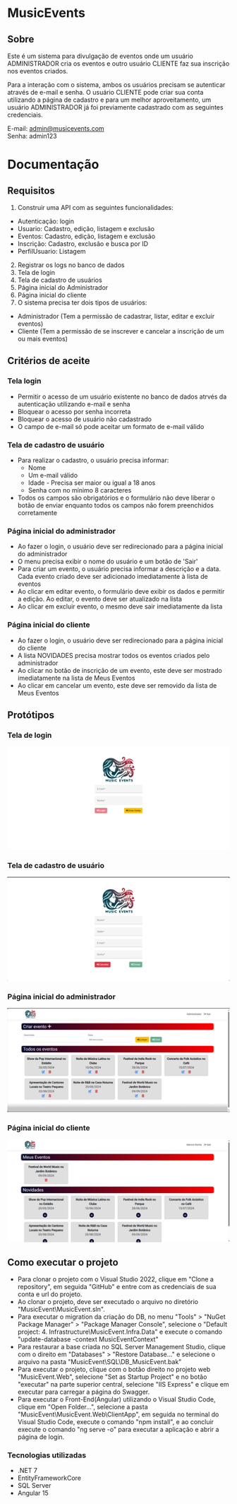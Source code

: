 # MusicEvents

## Sobre
Este é um sistema para divulgação de eventos onde um usuário ADMINISTRADOR cria os eventos e 
outro usuário CLIENTE faz sua inscrição nos eventos criados.

Para a interação com o sistema, ambos os usuários precisam se autenticar através de e-mail e senha.
O usuário CLIENTE pode criar sua conta utilizando a página de cadastro e para um melhor aproveitamento, 
um usuário ADMINISTRADOR já foi previamente cadastrado com as seguintes credenciais. 

E-mail: admin@musicevents.com  <br>
Senha: admin123

# Documentação

## Requisitos

1. Construir uma API com as seguintes funcionalidades: <br>
- Autenticação: login <br>
- Usuario: Cadastro, edição, listagem e exclusão <br>
- Eventos: Cadastro, edição, listagem e exclusão <br>
- Inscrição: Cadastro, exclusão e busca por ID <br>
- PerfilUsuario: Listagem <br>

2. Registrar os logs no banco de dados
3. Tela de login
4. Tela de cadastro de usuários
5. Página inicial do Administrador
6. Página inicial do cliente
7. O sistema precisa ter dois tipos de usuários:
  * Administrador (Tem a permissão de cadastrar, listar, editar e excluir eventos)
  * Cliente (Tem a permissão de se inscrever e cancelar a inscrição de um ou mais eventos)

## Critérios de aceite
### Tela login
* Permitir o acesso de um usuário existente no banco de dados atrvés da autenticação utilizando e-mail e senha
* Bloquear o acesso por senha incorreta
* Bloquear o acesso de usuário não cadastrado
* O campo de e-mail só pode aceitar um formato de e-mail válido

### Tela de cadastro de usuário
* Para realizar o cadastro, o usuário precisa informar: 
  * Nome
  * Um e-mail válido
  * Idade - Precisa ser maior ou igual a 18 anos
  * Senha com no mínimo 8 caracteres
* Todos os campos são obrigatórios e o formulário não deve liberar o botão de enviar enquanto todos os campos não forem preenchidos corretamente

### Página inicial do administrador
* Ao fazer o login, o usuário deve ser redirecionado para a página inicial do administrador
* O menu precisa exibir o nome do usuário e um botão de 'Sair'
* Para criar um evento, o usuário precisa informar a descrição e a data. Cada evento criado deve ser adicionado imediatamente à lista de eventos
* Ao clicar em editar evento, o formulário deve exibir os dados e permitir a edição. Ao editar, o evento deve ser atualizado na lista
* Ao clicar em excluir evento, o mesmo deve sair imediatamente da lista

### Página inicial do cliente
* Ao fazer o login, o usuário deve ser redirecionado para a página inicial do cliente
* A lista NOVIDADES precisa mostrar todos os eventos criados pelo administrador
* Ao clicar no botão de inscrição de um evento, este deve ser mostrado imediatamente na lista de Meus Eventos
* Ao clicar em cancelar um evento, este deve ser removido da lista de Meus Eventos

## Protótipos
### Tela de login
<a href="#">![Tela de login!](MusicEvent.Web/ClientApp/src/assets/img/tela-login.png "Tela de login")</a>

### Tela de cadastro de usuário
<a href="#">![Tela de cadastro de usuário!](MusicEvent.Web/ClientApp/src/assets/img/tela-criar-conta.png "Tela de cadastro")</a>

### Página inicial do administrador
<a href="#">![Página Inicial - Administrador!](MusicEvent.Web/ClientApp/src/assets/img/admin-home.png "Página Inicial - Administrador")</a>

### Página inicial do cliente
<a href="#">![Página Inicial - Cliente!](MusicEvent.Web/ClientApp/src/assets/img/home-cliente.png "Página Inicial - Cliente")</a>

## Como executar o projeto
* Para clonar o projeto com o Visual Studio 2022, clique em "Clone a repository", em seguida "GitHub" e entre com as credenciais de sua conta e url do projeto.
* Ao clonar o projeto, deve ser executado o arquivo no diretório "MusicEvent\MusicEvent.sln".
* Para executar o migration da criação do DB, no menu "Tools" > "NuGet Package Manager" > "Package Manager Console", selecione o "Default project: 4. Infrastructure\MusicEvent.Infra.Data" e execute o comando "update-database -context MusicEventContext"
* Para restaurar a base criada no SQL Server Management Studio, clique com o direito em "Databases" > "Restore Database..." e selecione o arquivo na pasta "MusicEvent\SQL\DB_MusicEvent.bak"
* Para executar o projeto, clique com o botão direito no projeto web "MusicEvent.Web", selecione "Set as Startup Project" e no botão "executar" na parte superior central, selecione "IIS Express" e clique em executar para carregar a página do Swagger.
* Para executar o Front-End(Angular) utilizando o Visual Studio Code, clique em "Open Folder...", selecione a pasta "MusicEvent\MusicEvent.Web\ClientApp", em seguida no terminal do Visual Studio Code, execute o comando "npm install", e ao concluir execute o comando "ng serve -o" para executar a aplicação e abrir a página de login.

### Tecnologias utilizadas
* .NET 7
* EntityFrameworkCore
* SQL Server
* Angular 15
